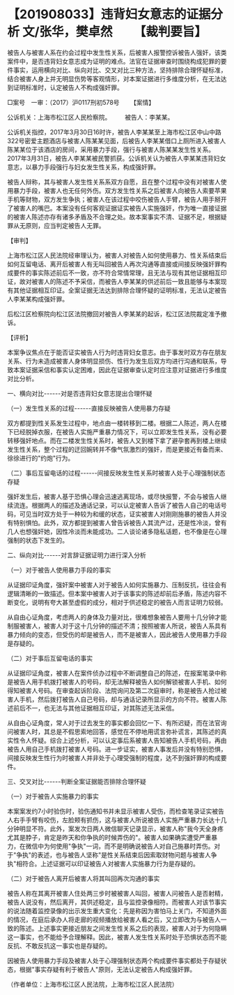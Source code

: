 # 【201908033】违背妇女意志的证据分析 文/张华，樊卓然 　　【裁判要旨】

被告人与被害人系在约会过程中发生性关系，后被害人报警控诉被告人强奸，该类案件中，是否违背妇女意志成为证明的难点。法官在证据审查时围绕构成犯罪的要件事实，运用横向对比、纵向对比、交叉对比三种方法，坚持排除合理怀疑标准，结合被害人身上并无明显伤势等客观情形，对本案证据进行多维度分析，在无法达到证明标准时，认定被告人不构成强奸罪。

□案号　一审：（2017）沪0117刑初578号 　　【案情】

公诉机关：上海市松江区人民检察院。 　　被告人：李某某。

公诉机关指控，2017年3月30日16时许，被告人李某某至上海市松江区中山中路322号密爱主题酒店与被害人陈某某见面，后被告人李某某借口上厕所进入被害人陈某某位于该酒店的房间，采用暴力手段，强行与被害人陈某某发生性关系。2017年3月31日，被告人李某某被民警抓获。公诉机关认为被告人李某某违背妇女意志，以暴力手段强行与妇女发生性关系，构成强奸罪。

被告人辩称，其与被害人发生性关系系双方自愿，且在整个过程中没有对被害人使用暴力手段，被害人也无任何外伤。双方发生性关系之后被害人向被告人索要苹果手机等财物，双方发生争执；被害人在该过程中咬伤被告人手臂，被告人用手掰开了被害人的嘴巴。本案没有任何客观证据证实被告人实施强奸，作为唯一直接证据的被害人陈述亦存有诸多矛盾及不合理之处。故本案事实不清、证据不足，根据疑罪从无原则，应当判定被告人无罪。

【审判】

上海市松江区人民法院经审理认为，被害人对被告人如何使用暴力、性关系结束后如何互留电话、离开后被害人有无叫回被告人再次沟通等直接或间接反映强奸罪构成要件的事实陈述前后不一致，亦不符合常情常理，且无法与现有其他证据相互印证，故对被害人的陈述不予采信，而被告人李某某的供述前后一致且能够与本案现有其他证据相互印证。全案证据无法达到排除合理怀疑的证明标准，无法认定被告人李某某构成强奸罪。

后松江区检察院向松江区法院撤回对被告人李某某的起诉，松江区法院裁定准予撤诉。

【评析】

本案争议焦点在于能否证实被告人行为时违背妇女意志。由于事发时双方存在朋友关系、行为未造成被害人身体明显损伤、性行为发生后双方均进行沟通和联系，导致本案证据采信和事实认定困难，因此在证据审查认定时应注意对证据进行多维度对比分析。

一、横向对比------对是否违背妇女意志提出合理怀疑

（一）发生性关系的过程------直接反映被告人使用暴力存疑

双方都提到性关系发生过程中，地点由一楼转移到二楼。根据二人陈述，两人在楼下已经脱掉衣服，在被告人实施严重暴力情况下，可以立即发生性关系，没有必要转移强奸地点。而在二楼发生性关系时，被告人又到楼下拿了避孕套再到楼上继续发生性关系，整个过程的迂回婉转并不像气氛激烈的强奸，而是更接近有备而来、徐徐进行的"约炮"行为。

（二）事后互留电话的过程------间接反映发生性关系时被害人处于心理强制状态存疑

强奸发生后，被害人基于恐惧心理会迅速逃离现场，或尽快报警，不会与被告人继续流连。根据两人的描述及通话记录，可以认定被害人告诉了被告人自己的电话号码，可见当时双方处于一种较为和缓的状态，证实被害人对刚刚施暴的被告人并没有特别惧怕。此外，双方都提到被害人曾告诉被告人其流产过，还是性冷淡，曾有几人也想强奸她，因性冷淡而未能成功。二人谈论诸多隐私话题，也不像是在心理强制的状态下发生的。

二、纵向对比------对言辞证据证明力进行深入分析

（一）对于被告人使用暴力手段的事实

从证据印证角度，强奸案中被害人对于被告人如何实施暴力、压制反抗，往往会有逻辑清晰的一致描述。但本案中被害人对于该事实的陈述却前后矛盾，陈述内容不断变化，说明有夸大甚至虚假的成分，相对于供述稳定的被告人而言证明力较弱。

从自由心证角度，考虑两人的身体及力量对比，很难想象被告人要用十几分钟才能制服被害人，被害人对于这十几分钟的描述不清；按照被害人所说，被告人系具有暴力倾向的变态，但受伤的却是被告人，而不是被害人，因此被告人使用暴力手段是存疑的。

（二）对于事后互留电话的事实

从证据印证角度，被害人在案件侦办过程中不断调整自己的陈述，在报案笔录中称是被告人用手机拨打被害人的号码，却无法解释被告人如何解锁被害人手机、如何得知被害人号码。在审查起诉阶段、法院询问及第二次庭审时，称是被告人抢过被害人手机，然后拨打被告人自己号码，却与通话记录所显示的方向不符。被害人陈述前后不一，也无法与其他证据相互印证，对其陈述无法采信。

从自由心证角度，常人对于过去发生的事实都会回忆一下、有所迟疑，而在法官询问被害人时，其总是不假思索地回答，感觉在不停地用谎言弥补谎言，其陈述的真实性令人怀疑。综合上述分析，可以认定事后系被害人告知被告人手机号码，再由被告人用自己手机拨打被害人号码。进一步证实，被害人事发后并没有特别恐惧，间接反映发生性行为时被害人并非处于心理受强制的程度，达不到强奸罪的构成要件。

三、交叉对比------判断全案证据能否排除合理怀疑

（一）对于被告人实施暴力的事实

本案案发约7小时验伤时，验伤通知书并未显示被害人受伤，而检查笔录证实被告人右手手臂有咬伤，左脸颊有抓伤，这与被害人所说被告人实施严重暴力长达十几分钟明显不符。此外，案发次日两人微信聊天记录显示，被害人称"我今天全身疼尤其是脖子，肯定是昨天和你争执的时候弄伤的"。被害人如果确实遭受严重暴力，在微信中为何使用"争执"一词，而不是明确说被告人对自己施暴时弄伤。对于"争执"的表述，也与被告人坚称"是性关系结束后因索取财物问题与被害人争执"相符合。上述证据可以印证被告人对被害人实施暴力行为是存疑的。

（二）对于被告人离开后被害人将其叫回再次沟通的事实

被告人称在其离开被害人住处两三步时被被害人叫回，被害人问被告人是否射精，被告人说没有，然后离开，其供述稳定，且与监控录像相符。而被害人对该节事实的说法随着监控录像的出示发生重大变化：先是称因为害怕马上关门，不知道外面的情况，在庭后承办人将走廊的视频播放给被害人看之后，又立即改为与被告人一致的陈述。上述事实更接近朋友之间发生性关系之后的表现，被害人对于为何隐瞒这一事实，也不能给予合理解释。因此，被害人发生性关系时处于恐惧状态而不能反抗、不敢反抗这一事实也是存疑的。

因被告人使用暴力手段及被害人处于心理强制状态两个构成要件事实都处于存疑状态，根据"事实存疑有利于被告人"原则，无法认定被告人构成强奸罪。

（作者单位：上海市松江区人民法院，上海市松江区人民法院）